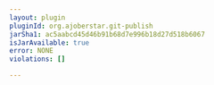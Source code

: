 ```yaml
---
layout: plugin
pluginId: org.ajoberstar.git-publish
jarSha1: ac5aabcd45d46b91b68d7e996b18d27d518b6067
isJarAvailable: true
error: NONE
violations: []

---
```

